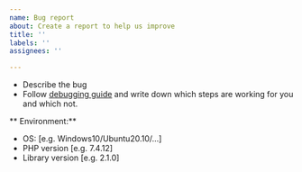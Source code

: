 ```yaml
---
name: Bug report
about: Create a report to help us improve
title: ''
labels: ''
assignees: ''

---
```


* Describe the bug
* Follow [debugging guide](https://github.com/aldas/modbus-tcp-client/wiki/Debugging-guide) and write down which steps are working for you and which not. 

** Environment:**
 - OS: [e.g. Windows10/Ubuntu20.10/...]
 - PHP version [e.g. 7.4.12]
 - Library version [e.g. 2.1.0]
